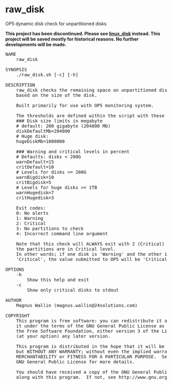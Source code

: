 # raw_disk
OP5 dynamic disk check for unpartitioned disks

**This project has been discontinued. Please see [linux_disk](https://github.com/maulinglawns/linux_disk) instead.
This project will be saved mostly for historical reasons. No further developments will be made.**

<pre>
NAME
    raw_disk

SYNOPSIS
    ./raw_disk.sh [-c] [-h]

DESCRIPTION
    raw_disk checks the remaining space on unpartitioned disks (/dev/sda /dev/sdb /dev/sdc etcetera),
    based on the size of the disk.

    Built primarily for use with OP5 monitoring system.

    The thresholds are defined within the script with these variables:
    ### Disk size limits in megabyte
    # default: 200 gigabyte (204800 Mb) 
    diskDefaultMb=204800
    # Huge disk:
    hugeDiskMb=1000000

    ### Warning and critical levels in percent
    # Defaults: disks < 200G
    warnDefault=15
    critDefault=10
    # Levels for disks >= 200G
    warnBigdisk=10
    critBigdisk=5
    # Levels for huge disks >= 1TB
    warnHugedisk=7
    critHugedisk=3

    Exit codes:
    0: No alerts
    1: Warning
    2: Critical
    3: No partitions to check
    4: Incorrect command line argument

    Note that this check will ALWAYS exit with 2 (Critical) if ANY of 
    the partitions are in Critical level.
    In other words; if one disk is 'Warning' and the other is 
    'Critical', the value submitted to OP5 will be 'Critical'.

OPTIONS
    -h
        Show this help and exit
    -c
        Show only critical disks to stdout

AUTHOR
    Magnus Wallin (magnus.wallin@24solutions.com)

COPYRIGHT
    This program is free software: you can redistribute it and/or modify
    it under the terms of the GNU General Public License as published by
    the Free Software Foundation, either version 3 of the License, or
    (at your option) any later version.

    This program is distributed in the hope that it will be useful,
    but WITHOUT ANY WARRANTY; without even the implied warranty of
    MERCHANTABILITY or FITNESS FOR A PARTICULAR PURPOSE.  See the
    GNU General Public License for more details.

    You should have received a copy of the GNU General Public License
    along with this program.  If not, see http://www.gnu.org/licenses/.
</pre>

